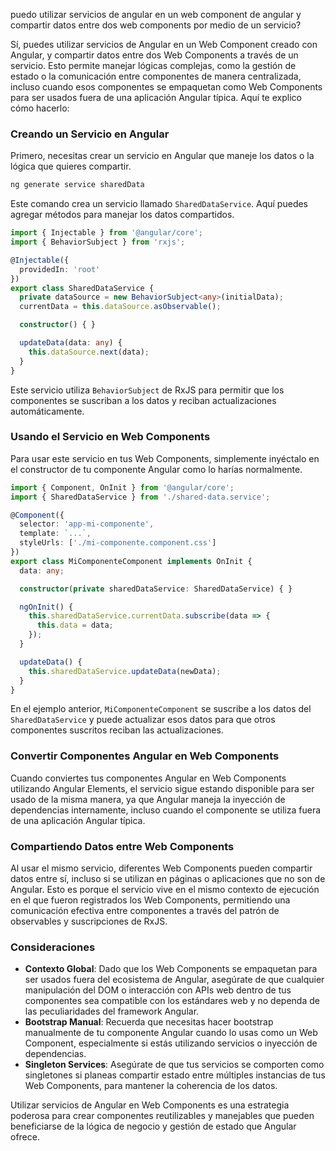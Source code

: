 puedo utilizar servicios de angular en un web component de angular y compartir datos entre dos web components por medio de un servicio?

Sí, puedes utilizar servicios de Angular en un Web Component creado con Angular, y compartir datos entre dos Web Components a través de un servicio. Esto permite manejar lógicas complejas, como la gestión de estado o la comunicación entre componentes de manera centralizada, incluso cuando esos componentes se empaquetan como Web Components para ser usados fuera de una aplicación Angular típica. Aquí te explico cómo hacerlo:

### Creando un Servicio en Angular

Primero, necesitas crear un servicio en Angular que maneje los datos o la lógica que quieres compartir.

```bash
ng generate service sharedData
```

Este comando crea un servicio llamado `SharedDataService`. Aquí puedes agregar métodos para manejar los datos compartidos.

```typescript
import { Injectable } from '@angular/core';
import { BehaviorSubject } from 'rxjs';

@Injectable({
  providedIn: 'root'
})
export class SharedDataService {
  private dataSource = new BehaviorSubject<any>(initialData);
  currentData = this.dataSource.asObservable();

  constructor() { }

  updateData(data: any) {
    this.dataSource.next(data);
  }
}
```

Este servicio utiliza `BehaviorSubject` de RxJS para permitir que los componentes se suscriban a los datos y reciban actualizaciones automáticamente.

### Usando el Servicio en Web Components

Para usar este servicio en tus Web Components, simplemente inyéctalo en el constructor de tu componente Angular como lo harías normalmente.

```typescript
import { Component, OnInit } from '@angular/core';
import { SharedDataService } from './shared-data.service';

@Component({
  selector: 'app-mi-componente',
  template: `...`,
  styleUrls: ['./mi-componente.component.css']
})
export class MiComponenteComponent implements OnInit {
  data: any;

  constructor(private sharedDataService: SharedDataService) { }

  ngOnInit() {
    this.sharedDataService.currentData.subscribe(data => {
      this.data = data;
    });
  }

  updateData() {
    this.sharedDataService.updateData(newData);
  }
}
```

En el ejemplo anterior, `MiComponenteComponent` se suscribe a los datos del `SharedDataService` y puede actualizar esos datos para que otros componentes suscritos reciban las actualizaciones.

### Convertir Componentes Angular en Web Components

Cuando conviertes tus componentes Angular en Web Components utilizando Angular Elements, el servicio sigue estando disponible para ser usado de la misma manera, ya que Angular maneja la inyección de dependencias internamente, incluso cuando el componente se utiliza fuera de una aplicación Angular típica.

### Compartiendo Datos entre Web Components

Al usar el mismo servicio, diferentes Web Components pueden compartir datos entre sí, incluso si se utilizan en páginas o aplicaciones que no son de Angular. Esto es porque el servicio vive en el mismo contexto de ejecución en el que fueron registrados los Web Components, permitiendo una comunicación efectiva entre componentes a través del patrón de observables y suscripciones de RxJS.

### Consideraciones

- **Contexto Global**: Dado que los Web Components se empaquetan para ser usados fuera del ecosistema de Angular, asegúrate de que cualquier manipulación del DOM o interacción con APIs web dentro de tus componentes sea compatible con los estándares web y no dependa de las peculiaridades del framework Angular.
- **Bootstrap Manual**: Recuerda que necesitas hacer bootstrap manualmente de tu componente Angular cuando lo usas como un Web Component, especialmente si estás utilizando servicios o inyección de dependencias.
- **Singleton Services**: Asegúrate de que tus servicios se comporten como singletones si planeas compartir estado entre múltiples instancias de tus Web Components, para mantener la coherencia de los datos.

Utilizar servicios de Angular en Web Components es una estrategia poderosa para crear componentes reutilizables y manejables que pueden beneficiarse de la lógica de negocio y gestión de estado que Angular ofrece.